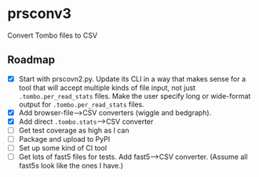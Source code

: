 # prsconv3
Convert Tombo files to CSV

## Roadmap
- [x] Start with prscovn2.py. Update its CLI in a way that makes sense for a tool that will accept multiple kinds of file input, not just `.tombo.per_read_stats` files. Make the user specify long or wide-format output for `.tombo.per_read_stats` files.
- [x] Add browser-file-->CSV converters (wiggle and bedgraph).
- [x] Add direct `.tombo.stats`-->CSV converter
- [ ] Get test coverage as high as I can
- [ ] Package and upload to PyPI
- [ ] Set up some kind of CI tool
- [ ] Get lots of fast5 files for tests. Add fast5-->CSV converter. (Assume all fast5s look like the ones I have.)

